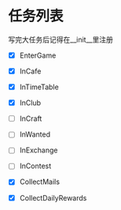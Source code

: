 # 任务列表

写完大任务后记得在__init__里注册

- [x] EnterGame
- [x] InCafe
- [x] InTimeTable
- [x] InClub
- [ ] InCraft

- [ ] InWanted
- [ ] InExchange
- [ ] InContest

- [x] CollectMails
- [x] CollectDailyRewards